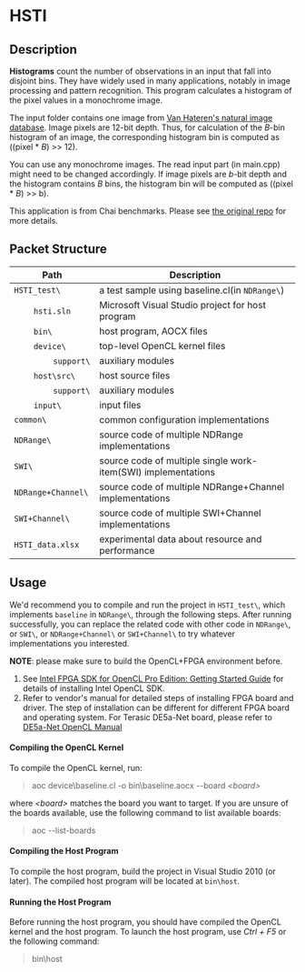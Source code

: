 # HSTI

## Description
<b>Histograms</b> count the number of observations in an input that fall into disjoint bins. They have widely used in many applications, notably in image processing and pattern recognition. This program calculates a histogram of the pixel values in a monochrome image.

The input folder contains one image from [Van Hateren's natural image database](http://www.kyb.tuebingen.mpg.de/?id=227 "Title"). Image pixels are 12-bit depth. Thus, for calculation of the <i>B</i>-bin histogram of an image, the corresponding histogram bin is computed as ((pixel * <i>B</i>) >> 12). 

You can use any monochrome images. The read input part (in main.cpp) might need to be changed accordingly. If image pixels are <i>b</i>-bit depth and the histogram contains <i>B</i> bins, the histogram bin will be computed as ((pixel * <i>B</i>) >> b).

This application is from Chai benchmarks. Please see [the original repo](https://github.com/chai-benchmarks/chai "Title") for more details.


## Packet Structure

Path|Description
-|-
`HSTI_test\` | a test sample using baseline.cl(in  `NDRange\`)
&nbsp;&nbsp;&nbsp;&nbsp;&nbsp;&nbsp;&nbsp;&nbsp;`hsti.sln` | Microsoft Visual Studio project for host program
&nbsp;&nbsp;&nbsp;&nbsp;&nbsp;&nbsp;&nbsp;&nbsp;`bin\` | host program, AOCX files
&nbsp;&nbsp;&nbsp;&nbsp;&nbsp;&nbsp;&nbsp;&nbsp;`device\` | top-level OpenCL kernel files
&nbsp;&nbsp;&nbsp;&nbsp;&nbsp;&nbsp;&nbsp;&nbsp;&nbsp;&nbsp;&nbsp;&nbsp;&nbsp;&nbsp;&nbsp;&nbsp;`support\` | auxiliary modules
&nbsp;&nbsp;&nbsp;&nbsp;&nbsp;&nbsp;&nbsp;&nbsp;`host\src\` | host source files
&nbsp;&nbsp;&nbsp;&nbsp;&nbsp;&nbsp;&nbsp;&nbsp;&nbsp;&nbsp;&nbsp;&nbsp;&nbsp;&nbsp;&nbsp;&nbsp;`support\` | auxiliary modules
&nbsp;&nbsp;&nbsp;&nbsp;&nbsp;&nbsp;&nbsp;&nbsp;`input\` | input files
`common\` | common configuration implementations
`NDRange\` | source code of multiple NDRange implementations
`SWI\` | source code of multiple single work-item(SWI) implementations
`NDRange+Channel\` | source code of multiple NDRange+Channel implementations
`SWI+Channel\` | source code of multiple SWI+Channel implementations
`HSTI_data.xlsx` | experimental data about resource and performance

## Usage
We'd recommend you to compile and run the project in `HSTI_test\`, which implements `baseline` in `NDRange\`, through the following steps. After running successfully, you can replace the related code with other code in `NDRange\`, or `SWI\`, or `NDRange+Channel\` or `SWI+Channel\` to try whatever implementations you interested.

**NOTE**: please make sure to build the OpenCL+FPGA environment before.
1. See [Intel FPGA SDK for OpenCL Pro Edition: Getting Started Guide](https://www.intel.com/content/www/us/en/programmable/documentation/mwh1391807309901.html#mwh1391807297091 "Title") for details of installing Intel OpenCL SDK. 
2. Refer to vendor's manual for detailed steps of installing FPGA board and driver. The step of installation can be different for different FPGA board and operating system. For Terasic DE5a-Net board, please refer to [DE5a-Net OpenCL Manual](http://download.terasic.com/downloads/cd-rom/de5a-net/linux_BSP/I2/DE5ANET_I2_OpenCL_16.1.pdf "Title")


#### Compiling the OpenCL Kernel
To compile the OpenCL kernel, run:
> aoc device\baseline.cl -o bin\baseline.aocx --board <i>\<board></i>

where <i>\<board></i> matches the board you want to target. If you are unsure of the boards available, use the following command to list available boards:
> aoc --list-boards

#### Compiling the Host Program
To compile the host program, build the project in Visual Studio 2010 (or later). The compiled host program will be located at `bin\host`.

#### Running the Host Program
Before running the host program, you should have compiled the OpenCL kernel and the host program. To launch the host program, use <i>Ctrl + F5</i> or the following command:
> bin\host
